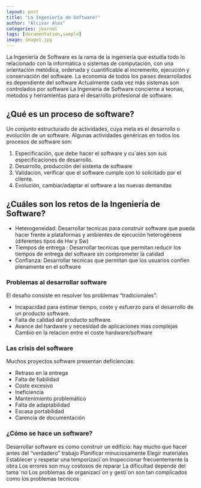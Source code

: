 ```yaml
---
layout: post
title: "La Ingeniería de Software!"
author: "Alcivar Alex"
categories: journal
tags: [documentation,sample]
image: image1.jpg
---
```


La Ingeniería de Software es la rama de la ingeniería que estudia todo lo relacionado con la informática o sistemas de computación, con una orientación metódica, ordenada y cuantificable al incremento, ejecución y conservación del software. La economia de todos los paıses desarrollados es dependiente del software Actualmente cada vez más sistemas son controlados por software
La Ingenieria de Software concierne a teorıas, metodos y herramientas
para el desarrollo profesional de software.

## ¿Qué es un proceso de software?

Un conjunto estructurado de actividades, cuya meta es el
desarrollo o evolución de un software.
Algunas actividades genéricas en todos los procesos de software son:
1. Especificación, que debe hacer el software y cu´ales son sus
especificaciones de desarrollo.
2. Desarrollo, producción del sistema de software
3. Validacion, verificar que el software cumple con lo solicitado por el
cliente.
4. Evolución, cambiar/adaptar el software a las nuevas demandas

## ¿Cuáles son los retos de la Ingeniería de Software?

* Heterogeneidad: Desarrollar tecnicas para construir software que
pueda hacer frente a plataformas y ambientes de ejecución
heterogéneos (diferentes tipos de Hw y Sw)
* Tiempos de entrega : Desarrollar tecnicas que permitan reducir los
tiempos de entrega del software sin comprometer la calidad
* Confianza: Desarrollar tecnicas que permitan que los usuarios
confíen plenamente en el software

### Problemas al desarrollar software

El desafıo consiste en resolver los problemas “tradicionales”:
* Incapacidad para estimar tiempo, coste y esfuerzo para el desarrollo
de un producto software.
* Falta de calidad del producto software.
* Avance del hardware y necesidad de aplicaciones mas complejas
 Cambio en la relacion entre el coste hardware/software

### Las crisis del software

Muchos proyectos software presentan deficiencias:
- Retraso en la entrega
- Falta de fiabilidad
- Coste excesivo
- Ineficiencia
- Mantenimiento problemático
- Falta de adaptabilidad
- Escasa portabilidad
- Carencia de documentación 

### ¿Cómo se hace un software?

Desarrollar software es como construir un edificio: hay mucho que hacer
antes del “verdadero” trabajo 
Planificar minuciosamente
Elegir materiales
Establecer y respetar una temporizaci´on
Inspeccionar frecuentemente la obra
Los errores son muy costosos de reparar
La dificultad depende del tama˜no
Los problemas de organizaci´on y gesti´on son tan complicados como los
problemas tecnicos


